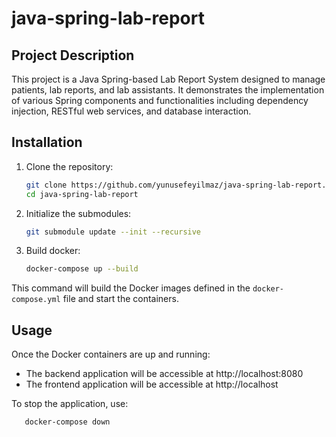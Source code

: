 # java-spring-lab-report

## Project Description

This project is a Java Spring-based Lab Report System designed to manage patients, lab reports, and lab assistants. It demonstrates the implementation of various Spring components and functionalities including dependency injection, RESTful web services, and database interaction.


## Installation

1. Clone the repository:

    ```bash
    git clone https://github.com/yunusefeyilmaz/java-spring-lab-report.git
    cd java-spring-lab-report
    ```
2. Initialize the submodules:
   
    ```bash
    git submodule update --init --recursive
    ```
3. Build docker:

    ```bash
    docker-compose up --build
    ```
This command will build the Docker images defined in the `docker-compose.yml` file and start the containers.
## Usage
Once the Docker containers are up and running:

- The backend application will be accessible at http://localhost:8080
- The frontend application will be accessible at http://localhost

To stop the application, use:

   ```bash
      docker-compose down
   ```
